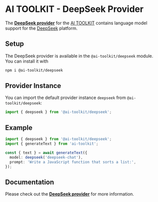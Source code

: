 # AI TOOLKIT - DeepSeek Provider

The **[DeepSeek provider](https://sdk.khulnasoft.com/providers/ai-toolkit-providers/deepseek)** for the [AI TOOLKIT](https://sdk.khulnasoft.com/docs) contains language model support for the [DeepSeek](https://www.deepseek.com) platform.

## Setup

The DeepSeek provider is available in the `@ai-toolkit/deepseek` module. You can install it with

```bash
npm i @ai-toolkit/deepseek
```

## Provider Instance

You can import the default provider instance `deepseek` from `@ai-toolkit/deepseek`:

```ts
import { deepseek } from '@ai-toolkit/deepseek';
```

## Example

```ts
import { deepseek } from '@ai-toolkit/deepseek';
import { generateText } from 'ai-toolkit';

const { text } = await generateText({
  model: deepseek('deepseek-chat'),
  prompt: 'Write a JavaScript function that sorts a list:',
});
```

## Documentation

Please check out the **[DeepSeek provider](https://sdk.khulnasoft.com/providers/ai-toolkit-providers/deepseek)** for more information.
